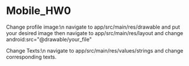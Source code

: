 # Mobile_HW0
Change profile image:\n
navigate to app/src/main/res/drawable and put your desired image
then navigate to app/src/main/res/layout and change android:src="@drawable/your_file" 

Change Texts:\n
navigate to app/src/main/res/values/strings and change corresponding texts.
